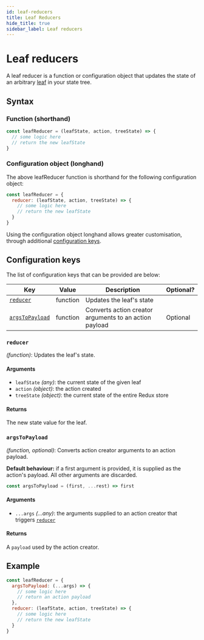 ```yaml
---
id: leaf-reducers
title: Leaf Reducers
hide_title: true
sidebar_label: Leaf reducers
---
```


# Leaf reducers

A leaf reducer is a function or configuration object that updates the state of an arbitrary [leaf](leaf/README.md) in your state tree.


## Syntax

### Function (shorthand)
```js
const leafReducer = (leafState, action, treeState) => {
  // some logic here
  // return the new leafState
}
```

### Configuration object (longhand)
The above leafReducer function is shorthand for the following configuration object:
```js
const leafReducer = {
  reducer: (leafState, action, treeState) => {
    // some logic here
    // return the new leafState
  }
}
```

Using the configuration object longhand allows greater customisation, through additional [configuration keys](#configuration-keys).

## Configuration keys

The list of configuration keys that can be provided are below:

| Key | Value | Description | Optional? | 
| --- | --- | --- | --- |
| [`reducer`](#reducer) | function | Updates the leaf's state | |
| [`argsToPayload`](#argstopayload) | function | Converts action creator arguments to an action payload | Optional |

### `reducer`
*(function)*: Updates the leaf's state.

#### Arguments
- `leafState` *(any)*: the current state of the given leaf
- `action` *(object)*: the action created
- `treeState` *(object)*: the current state of the entire Redux store

#### Returns
The new state value for the leaf.

### `argsToPayload`
*(function, optional)*: Converts action creator arguments to an action payload.

**Default behaviour:** if a first argument is provided, it is supplied as the action's payload. All other arguments are discarded.

```js
const argsToPayload = (first, ...rest) => first
```

#### Arguments
- `...args` *(...any)*: the arguments supplied to an action creator that triggers [`reducer`](#reducer)

#### Returns
A `payload` used by the action creator.

## Example
```js
const leafReducer = {
  argsToPayload: (...args) => {
    // some logic here
    // return an action payload
  },
  reducer: (leafState, action, treeState) => {
    // some logic here
    // return the new leafState
  }
}
```